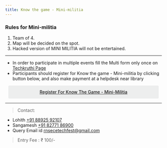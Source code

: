 ```yaml
---
title: Know the game - Mini-militia
---
```



### Rules for Mini-militia

1. Team of 4.
2. Map will be decided on the spot.
3. Hacked version of MINI MILITIA will not be entertained.

<hr>

* In order to participate in multiple events fill the Multi form only once on <a  target="_blank" href="https://ecernsit.github.io/techkruthi"> Techkruthi Page </a>
* Participants should register for Know the game - Mini-militia by clicking button below, and also make payment at a helpdesk near library


<div class='button -regular center'>
<a  target="_blank" href="https://docs.google.com/forms/d/e/1FAIpQLSfploDclapvmgZP72z_sAskvefb9TiWaAWaC9xkoKhl7PvXEg/viewform?usp=sf_link">Register for Know the game - Mini-militia</a> 
</div>


<hr>


> Contact:
  
* Lohith <a href="tel:+918892592107">+91 88925 92107</a>
* Sangamesh   <a href="tel:+918277186900">+91 82771 86900</a>
* Query Email id   <a href="mailto:{{ site.email }}">rnsecetechfest@gmail.com</a>

> Entry Fee : ₹ 100/-
<style>
.button {
  display: flex;
  overflow: hidden;

  margin: 10px;
  padding: 12px 12px;

  cursor: pointer;
  user-select: none;
  transition: all 60ms ease-in-out;
  text-align: center;
  white-space: nowrap;
  text-decoration: none !important;
  text-transform: none;
  text-transform: capitalize;

  color: #fff;
  border: 0 none;
  border-radius: 4px;

  font-size: 14px;
  font-weight: 500;
  line-height: 1.3;

  -webkit-appearance: none;
  -moz-appearance:    none;
  appearance:         none;
 
  justify-content: center;
  align-items: center;
  flex: 0 0 160px;

  &:hover {
    transition: all 60ms ease;

    opacity: .85;
  }
  
  &:active {
    transition: all 60ms ease;
    opacity: .75;
  }
  
  &:focus {
    outline: 1px dotted #959595;
    outline-offset: -4px;
  }
}


.button.-regular {
  color: #202129;
  background-color: #edeeee;
  
  &:hover {
    color: #202129;
    background-color: #e1e2e2;
    opacity: 1;
  }
  
  &:active {
    background-color: #d5d6d6;
    opacity: 1;
  }
}
</style>

